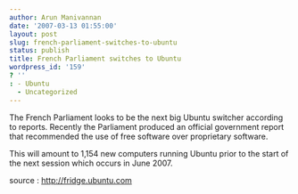 ```yaml
---
author: Arun Manivannan
date: '2007-03-13 01:55:00'
layout: post
slug: french-parliament-switches-to-ubuntu
status: publish
title: French Parliament switches to Ubuntu
wordpress_id: '159'
? ''
: - Ubuntu
  - Uncategorized
---
```


The French Parliament looks to be the next big Ubuntu switcher according to
reports. Recently the Parliament produced an official government report that
recommended the use of free software over proprietary software.

This will amount to 1,154 new computers running Ubuntu prior to the start of
the next session which occurs in June 2007.

source : http://fridge.ubuntu.com


